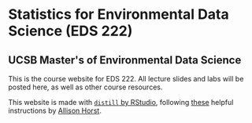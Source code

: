 # Statistics for Environmental Data Science (EDS 222)
## UCSB Master's of Environmental Data Science

This is the course website for EDS 222. All lecture slides and labs will be posted here, as well as other course resources. 

This website is made with [`distill` by RStudio](https://rstudio.github.io/distill/), following [these](https://docs.google.com/document/d/1iC0f8VONz269Fm6dVHXeiQuWubNOgOiHjF6oHNBLD-o/edit?usp=sharing) helpful instructions by [Allison Horst](https://github.com/allisonhorst). 

